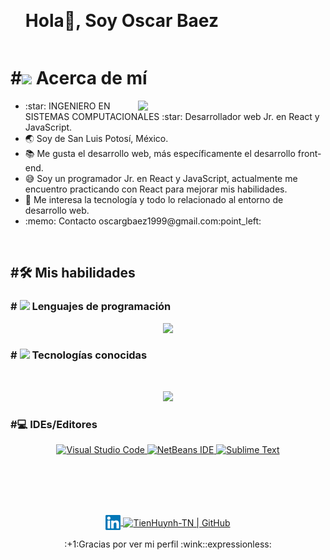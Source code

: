 <!-- Oscar Baez 2024 -->
<br />
<div id="user-content-toc">
  <ul align="left">
    <summary>
      <h1 style="display: inline-block">Hola👋, Soy Oscar Baez</h1>
    </summary>
  </ul>
</div>

<!--About Me-->
<h1>
  #<picture
    ><img
      src="https://github.com/7oSkaaa/7oSkaaa/blob/main/Images/about_me.gif?raw=true"
      width="30px"
  /></picture>
  Acerca de mí
</h1>

<picture>
  <img
    align="right"
    src="https://media.giphy.com/media/SWoSkN6DxTszqIKEqv/giphy.gif"
    width="300px"
/></picture>
<ul>
  <li>:star: INGENIERO EN SISTEMAS COMPUTACIONALES :star: Desarrollador web Jr. en React y JavaScript.</li>
  <li>🌏 Soy de San Luis Potosí, México.</li>
  <li>📚 Me gusta el desarrollo web, más específicamente el desarrollo front-end. </li>
  <li>😅 Soy un programador Jr. en React y JavaScript, actualmente me encuentro practicando con React para mejorar mis habilidades.</li>
  <li>🧐 Me interesa la tecnología y todo lo relacionado al entorno de desarrollo web.</li>
  <li>:memo: Contacto oscargbaez1999@gmail.com:point_left:</li>
</ul>

<br />
<!--Skillls-->

<h2>#🛠️ Mis habilidades</h2>
<h3>
  #<picture>
    <img
      src="https://github.com/7oSkaaa/7oSkaaa/blob/main/Images/Programming_Languages.gif?raw=true"
      width="20px"
    />
  </picture>
  Lenguajes de programación
</h3>

<p align="center">
  <a href="https://skillicons.dev">
    <img src="https://skillicons.dev/icons?i=js,java,php" />
  </a>
</p>

<h3>
  #<picture>
    <img
      src="https://github.com/7oSkaaa/7oSkaaa/blob/main/Images/Front_End.gif?raw=true"
      width="20px"
    />
  </picture>
  Tecnologías conocidas
</h3>
<br />
<p align="center">
  <a href="https://skillicons.dev">
    <img
      src="https://skillicons.dev/icons?i=html,css,js,react,tailwind,bootstrap,git,github,mysql,npm,vite,windows,"
    />
  </a>
</p>

<!--IDEs -->
<h3>#💻 IDEs/Editores</h3>

<p align="center">
  <a href="https://code.visualstudio.com/" target="_blank">
    <img
      alt="Visual Studio Code"
      src="https://img.shields.io/badge/Visual%20Studio%20Code-0078d7.svg?logo=visual-studio-code&logoColor=white"
    />
  </a>
  <a href="https://netbeans.apache.org/" target="_blank">
    <img
      alt="NetBeans IDE"
      src="https://img.shields.io/badge/NetBeans%20IDE-1B6AC6.svg?logo=apache-netbeans-ide&logoColor=white"
    />
  </a>
  <a href="https://www.sublimetext.com/" target="_blank">
    <img
      alt="Sublime Text"
      src="https://img.shields.io/badge/Sublime%20Text-%23575757.svg?logo=sublime-text&logoColor=important"
    />
  </a>
</p>
<br />
<br />
<br /><br />

<!-- footer-->

<p align="center">
  <a href="https://www.linkedin.com/in/oscar-oa-baez-w/" target="_blank">
    <img
      align="center"
      alt="TienHuynh-TN | Linkedin"
      width="24px"
      src="https://github.com/SatYu26/SatYu26/blob/master/Assets/Linkedin.svg"
    />
  </a>
  <a href="https://github.com/user-oscar-baez-wok" target="_blank">
    <img
      align="center"
      alt="TienHuynh-TN | GitHub"
      width="26px"
      src="https://upload.wikimedia.org/wikipedia/commons/thumb/a/ae/Github-desktop-logo-symbol.svg/1024px-Github-desktop-logo-symbol.svg.png"
    />
  </a>
</p>

<div align="center">
  :+1:Gracias por ver mi perfil :wink::expressionless: <br />
</div>
